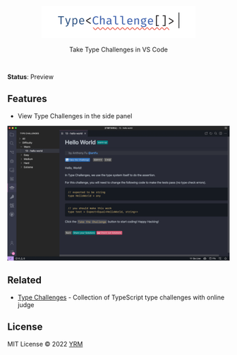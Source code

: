 <br>
<p align="center">
<a href="https://github.com/type-challenges/type-challenges" target="_blank">
<img src="resources/full-name-logo.svg" alt="Type Challenges" width="350"/>
</a>
</p>

<p align="center">
Take Type Challenges in VS Code
</p>

<br>

**Status**: Preview

## Features

- View Type Challenges in the side panel

<p align="center">
<img width="800" src="resources/snapshot.png">
</p>

## Related

- [Type Challenges](https://github.com/type-challenges/type-challenges) - Collection of TypeScript type challenges with online judge

## License

MIT License © 2022 [YRM](https://github.com/yrming)